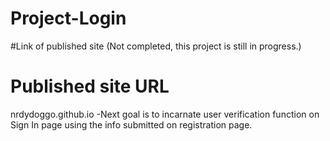 # Project-Login
#Link of published site (Not completed, this project is still in progress.)
# Published site URL 
nrdydoggo.github.io
-Next goal is to incarnate user verification function on Sign In page using the info submitted on registration page. 
